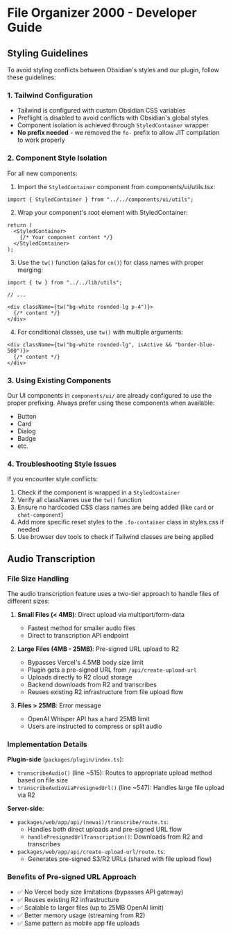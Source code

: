 # File Organizer 2000 - Developer Guide

## Styling Guidelines

To avoid styling conflicts between Obsidian's styles and our plugin, follow these guidelines:

### 1. Tailwind Configuration

- Tailwind is configured with custom Obsidian CSS variables
- Preflight is disabled to avoid conflicts with Obsidian's global styles
- Component isolation is achieved through `StyledContainer` wrapper
- **No prefix needed** - we removed the `fo-` prefix to allow JIT compilation to work properly

### 2. Component Style Isolation

For all new components:

1. Import the `StyledContainer` component from components/ui/utils.tsx:
```tsx
import { StyledContainer } from "../../components/ui/utils";
```

2. Wrap your component's root element with StyledContainer:
```tsx
return (
  <StyledContainer>
    {/* Your component content */}
  </StyledContainer>
);
```

3. Use the `tw()` function (alias for `cn()`) for class names with proper merging:
```tsx
import { tw } from "../../lib/utils";

// ...

<div className={tw("bg-white rounded-lg p-4")}>
  {/* content */}
</div>
```

4. For conditional classes, use `tw()` with multiple arguments:
```tsx
<div className={tw("bg-white rounded-lg", isActive && "border-blue-500")}>
  {/* content */}
</div>
```

### 3. Using Existing Components

Our UI components in `components/ui/` are already configured to use the proper prefixing.
Always prefer using these components when available:

- Button
- Card
- Dialog
- Badge
- etc.

### 4. Troubleshooting Style Issues

If you encounter style conflicts:

1. Check if the component is wrapped in a `StyledContainer`
2. Verify all classNames use the `tw()` function
3. Ensure no hardcoded CSS class names are being added (like `card` or `chat-component`)
4. Add more specific reset styles to the `.fo-container` class in styles.css if needed
5. Use browser dev tools to check if Tailwind classes are being applied

## Audio Transcription

### File Size Handling

The audio transcription feature uses a two-tier approach to handle files of different sizes:

1. **Small Files (< 4MB)**: Direct upload via multipart/form-data
   - Fastest method for smaller audio files
   - Direct to transcription API endpoint
   
2. **Large Files (4MB - 25MB)**: Pre-signed URL upload to R2
   - Bypasses Vercel's 4.5MB body size limit
   - Plugin gets a pre-signed URL from `/api/create-upload-url`
   - Uploads directly to R2 cloud storage
   - Backend downloads from R2 and transcribes
   - Reuses existing R2 infrastructure from file upload flow

3. **Files > 25MB**: Error message
   - OpenAI Whisper API has a hard 25MB limit
   - Users are instructed to compress or split audio

### Implementation Details

**Plugin-side** (`packages/plugin/index.ts`):
- `transcribeAudio()` (line ~515): Routes to appropriate upload method based on file size
- `transcribeAudioViaPresignedUrl()` (line ~547): Handles large file upload via R2

**Server-side**:
- `packages/web/app/api/(newai)/transcribe/route.ts`: 
  - Handles both direct uploads and pre-signed URL flow
  - `handlePresignedUrlTranscription()`: Downloads from R2 and transcribes
- `packages/web/app/api/create-upload-url/route.ts`: 
  - Generates pre-signed S3/R2 URLs (shared with file upload flow)

### Benefits of Pre-signed URL Approach

- ✅ No Vercel body size limitations (bypasses API gateway)
- ✅ Reuses existing R2 infrastructure
- ✅ Scalable to larger files (up to 25MB OpenAI limit)
- ✅ Better memory usage (streaming from R2)
- ✅ Same pattern as mobile app file uploads
